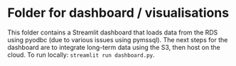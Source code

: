 # Folder for dashboard / visualisations
This folder contains a Streamlit dashboard that loads data from the RDS using pyodbc (due to various issues using pymssql).
The next steps for the dashboard are to integrate long-term data using the S3, then host on the cloud.
To run locally: `streamlit run dashboard.py`.